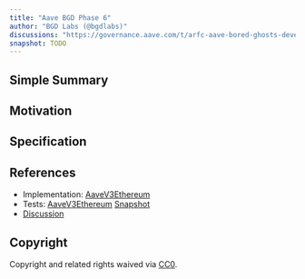 ```yaml
---
title: "Aave BGD Phase 6"
author: "BGD Labs (@bgdlabs)"
discussions: "https://governance.aave.com/t/arfc-aave-bored-ghosts-developing-phase-6/23191"
snapshot: TODO
---
```


## Simple Summary

## Motivation

## Specification

## References

- Implementation: [AaveV3Ethereum](https://github.com/bgd-labs/aave-proposals-v3/blob/main/src/20251023_AaveV3Ethereum_AaveBGDPhase6/AaveV3Ethereum_AaveBGDPhase6_20251023.sol)
- Tests: [AaveV3Ethereum](https://github.com/bgd-labs/aave-proposals-v3/blob/main/src/20251023_AaveV3Ethereum_AaveBGDPhase6/AaveV3Ethereum_AaveBGDPhase6_20251023.t.sol)
  [Snapshot](TODO)
- [Discussion](https://governance.aave.com/t/arfc-aave-bored-ghosts-developing-phase-6/23191)

## Copyright

Copyright and related rights waived via [CC0](https://creativecommons.org/publicdomain/zero/1.0/).

